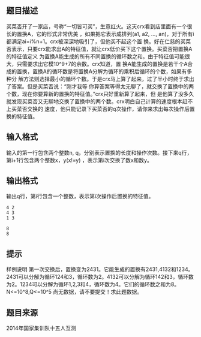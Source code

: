 


## 题目描述
买菜否开了一家店，号称“一切皆可买”，生意红火。这天crx看到店里面有一个很长的置换A，它的形式非常优美
，如果把它表示成排列(a1, a2, ..., an)，对于所有i都满足ai=i%n+1。crx被深深地吸引了，但他买不起这个置
换。好在仁慈的买菜否表示，只要crx能求出A的特征值，就让crx低价买下这个置换。买菜否把置换A的特征值定义
为置换A能生成的所有不同置换的循环数之和。由于特征值可能很大，只需要求出它模10^9+7的余数。crx知道，置
换A能生成的置换是若干个A合成的置换，置换A的循环数是将置换A分解为循环的乘积后循环的个数，如果有多种分
解方法则选择最小的循环个数。于是crx马上算了起来，过了半小时终于求出了答案。但是买菜否说：“刚才我等
你算答案等得太无聊了，就交换了置换中的两个数，现在你要算新的置换的特征值。”crx只好重新算了起来，但
是他算了没多久就发现买菜否又无聊地交换了置换中的两个数。crx明白自己计算的速度根本赶不上买菜否交换的
速度，他只能记录下买菜否的q次操作，请你来求出每次操作后置换的特征值。
## 输入格式
输入的第一行包含两个整数n, q，分别表示置换的长度和操作次数。接下来q行，第i+1行包含两个整数x，y(x!=y)
，表示第i次交换了数x和数y。
## 输出格式
输出q行，第i行包含一个整数，表示第i次操作后置换的特征值。

```input1
4 2
4 3
1 3

```

```output1
8
8
```

## 提示
样例说明
第一次交换后，置换变为2431。它能生成的置换有2431,4132和1234。
2431可以分解为循环124和3，循环数为2。4132可以分解为循环142和3，循环数为2。1234可以分解为循环1,2,3和4，循环数为4。它们的循环数之和为8。
N<=10^8,Q<=10^5
尚无数据，请不要提交！求此题数据。
## 题目来源
2014年国家集训队十五人互测


